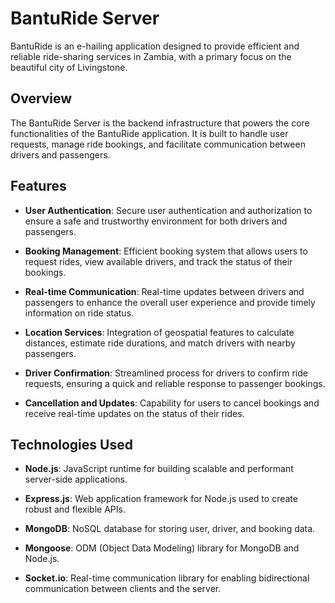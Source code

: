 # BantuRide Server

BantuRide is an e-hailing application designed to provide efficient and reliable ride-sharing services in Zambia, with a primary focus on the beautiful city of Livingstone.

## Overview

The BantuRide Server is the backend infrastructure that powers the core functionalities of the BantuRide application. It is built to handle user requests, manage ride bookings, and facilitate communication between drivers and passengers.

## Features

- **User Authentication**: Secure user authentication and authorization to ensure a safe and trustworthy environment for both drivers and passengers.

- **Booking Management**: Efficient booking system that allows users to request rides, view available drivers, and track the status of their bookings.

- **Real-time Communication**: Real-time updates between drivers and passengers to enhance the overall user experience and provide timely information on ride status.

- **Location Services**: Integration of geospatial features to calculate distances, estimate ride durations, and match drivers with nearby passengers.

- **Driver Confirmation**: Streamlined process for drivers to confirm ride requests, ensuring a quick and reliable response to passenger bookings.

- **Cancellation and Updates**: Capability for users to cancel bookings and receive real-time updates on the status of their rides.

## Technologies Used

- **Node.js**: JavaScript runtime for building scalable and performant server-side applications.

- **Express.js**: Web application framework for Node.js used to create robust and flexible APIs.

- **MongoDB**: NoSQL database for storing user, driver, and booking data.

- **Mongoose**: ODM (Object Data Modeling) library for MongoDB and Node.js.

- **Socket.io**: Real-time communication library for enabling bidirectional communication between clients and the server.
